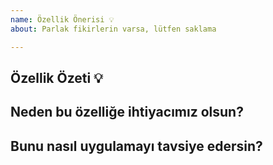 ```yaml
---
name: Özellik Önerisi 💡
about: Parlak fikirlerin varsa, lütfen saklama

---
```


<!-- Daha önceden oluşturulmuş fikirlere bakıp var olanları tekrarlamazsan sevinirim. -->

## Özellik Özeti 💡
<!-- Fikrini belli edecek özet ve temiz bir açıklama -->



## Neden bu özelliğe ihtiyacımız olsun?
<!-- Bunu isteme sebebini bizi de heyecanlandıracak şekilde aktarabilirsin -->



## Bunu nasıl uygulamayı tavsiye edersin?
<!-- Bunu nasıl eklememiz gerektiğine dair detaylı açıklama veya sen yaptıysan Pull Request talebi belirtebilirsin -->


